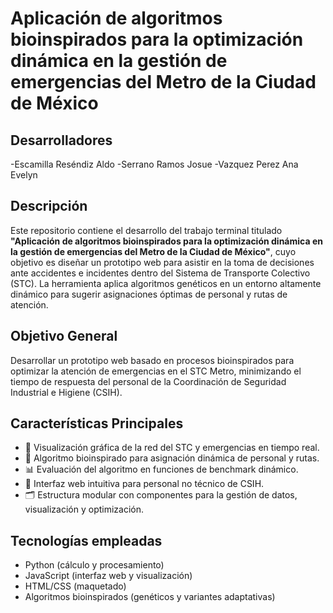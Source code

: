 # Aplicación de algoritmos bioinspirados para la optimización dinámica en la gestión de emergencias del Metro de la Ciudad de México 

## Desarrolladores

-Escamilla Reséndiz Aldo
-Serrano Ramos Josue
-Vazquez Perez Ana Evelyn


## Descripción

Este repositorio contiene el desarrollo del trabajo terminal titulado **"Aplicación de algoritmos bioinspirados para la optimización dinámica en la gestión de emergencias del Metro de la Ciudad de México"**, cuyo objetivo es diseñar un prototipo web para asistir en la toma de decisiones ante accidentes e incidentes dentro del Sistema de Transporte Colectivo (STC). La herramienta aplica algoritmos genéticos en un entorno altamente dinámico para sugerir asignaciones óptimas de personal y rutas de atención.

## Objetivo General

Desarrollar un prototipo web basado en procesos bioinspirados para optimizar la atención de emergencias en el STC Metro, minimizando el tiempo de respuesta del personal de la Coordinación de Seguridad Industrial e Higiene (CSIH).

## Características Principales

- 📍 Visualización gráfica de la red del STC y emergencias en tiempo real.
- 🤖 Algoritmo bioinspirado para asignación dinámica de personal y rutas.
- 📊 Evaluación del algoritmo en funciones de benchmark dinámico.
- 🧠 Interfaz web intuitiva para personal no técnico de CSIH.
- 🗂️ Estructura modular con componentes para la gestión de datos, visualización y optimización.


## Tecnologías empleadas

- Python (cálculo y procesamiento)
- JavaScript (interfaz web y visualización)
- HTML/CSS (maquetado)
- Algoritmos bioinspirados (genéticos y variantes adaptativas)

